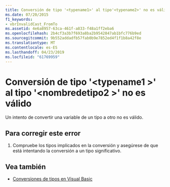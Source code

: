 ```yaml
---
title: Conversión de tipo '<typename1>' al tipo'<typename2>' no es válido
ms.date: 07/20/2015
f1_keywords:
- vbrInvalidCast_FromTo
ms.assetid: 4e6a8957-63ca-461f-a833-f48a1ff2eba6
ms.openlocfilehash: 2b4cf3a3b7f693a8ba2b9542847ab1bfc776b9ed
ms.sourcegitcommit: 9b552addadfb57fab0b9e7852ed4f1f1b8a42f8e
ms.translationtype: MT
ms.contentlocale: es-ES
ms.lasthandoff: 04/23/2019
ms.locfileid: "61769959"
---
```

# <a name="cast-from-type-typename1-to-type-typename2-is-not-valid"></a>Conversión de tipo '\<typename1 >' al tipo '\<nombredetipo2 >' no es válido
Un intento de convertir una variable de un tipo a otro no es válido.  
  
## <a name="to-correct-this-error"></a>Para corregir este error  
  
1. Compruebe los tipos implicados en la conversión y asegúrese de que está intentando la conversión a un tipo significativo.  
  
## <a name="see-also"></a>Vea también

- [Conversiones de tipos en Visual Basic](../../visual-basic/programming-guide/language-features/data-types/type-conversions.md)
